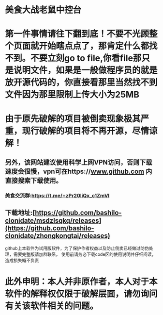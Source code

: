 # 美食大战老鼠中控台
# 第一件事情请往下翻到底！不要不光顾整个页面就开始瞎点点了，那肯定什么都找不到。不要立刻go to file,你看file那只是说明文件，如果是一般做程序员的就是放开源代码的，你直接看那里当然找不到文件因为那里限制上传大小为25MB
# 由于原先破解的项目被倒卖现象极其严重，现行破解的项目将不再开源，尽情谅解！
## 另外，该网站建议使用科学上网VPN访问，否则下载速度会很慢，vpn可在https://www.github.com 内直接搜索下载使用。
### 美食交流群:https://t.me/+zPr20liQx_c1ZmVl
## 下载地址:[https://github.com/bashilo-clonidate/msdzlsqkq/releases](https://github.com/bashilo-clonidate/zhongkongtai/releases)
github上本软件为试用版软件，为了保护作者权益以及防止倒卖已经做过防伪处理，需要完整版请加群联系。
使用前请务必下载code区的使用说明并仔细阅读，造成损失概不负责
# 此外申明：本人并非原作者，本人对于本软件的解释权仅限于破解层面，请勿询问有关该软件相关的问题。
